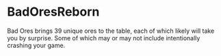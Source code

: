 # BadOresReborn
Bad Ores brings 39 unique ores to the table, each of which likely will take you by surprise. Some of which may or may not include intentionally crashing your game.
